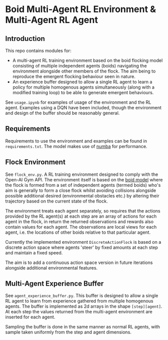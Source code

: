 # Boid Multi-Agent RL Environment & Multi-Agent RL Agent

## Introduction

This repo contains modules for:

- A multi-agent RL training environment based on the boid flocking
model consisting of multiple independent agents (boids) navigating
the environment alongside other members of the flock. The aim
being to reproduce the emergent flocking behaviour seen in nature.
- An experience buffer designed to allow a single RL agent to 
learn a policy for multiple homogenous agents simultaneously (along with a 
modified training loop) to be able to generate emergent behaviours.

See `usage.ipynb` for examples of usage of the environment and
the RL agent. Examples using a DQN have been included, though the environment
and design of the buffer should be reasonably general.

## Requirements

Requirements to use the environment and examples can be found in 
`requirements.txt`. The model makes use of [numba](https://numba.pydata.org/)
for performance. 

## Flock Environment

See `flock_env.py`. A RL training environment designed to comply
with the Open-AI Gym API. The environment itself is based on the 
[boid model](https://en.wikipedia.org/wiki/Boids) where the flock
is formed from a set of independent agents (termed boids) who's aim
is generally to form a close flock whilst avoiding collisions
alongside possible additional desired (environmental obstacles etc.)
by altering their trajectory based on the current state of the flock.

The environment treats each agent separately, so requires that the 
actions provided by the RL agent(s) at each step are an 
array of actions for each agent in the flock, in return the 
returned observations and rewards also contain values for each
agent. The observations are local views for each agent, i.e. the 
locations of other boids relative to that particular agent.

Currently the implemented environment `DiscreteActionFlock` is based 
on a discrete action space where agents 'steer' by fixed amounts 
at each step and maintain a fixed speed.

The aim is to add a continuous action space version in future 
iterations alongside additional environmental features.

## Multi-Agent Experience Buffer

See `agent_experience_buffer.py`. This buffer is designed to allow 
a single RL agent to learn from experience gathered from multiple 
homogenous agents. The buffer is implemented as 2d arrays in the shape
`[step][agent]`. At each step the values returned from the multi-agent
environment are inserted for each agent. 

Sampling the buffer is done in the same manner as normal RL agents, 
with sample taken uniformly from the step and agent dimensions.
